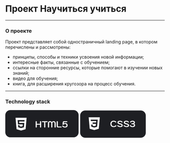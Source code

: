# Проект **Научиться учиться**
----
### О проекте
Проект представляет собой одностраничный landing page, в котором перечислены и рассмотрены:
- принципы, способы и техники усвоения новой информации;
- интересные факты, связанные с обучением;
- ссылки на сторонние ресурсы, которые помогают в изучении новых знаний;
- видео для обучения;
- книга, для расширения кругозора на процесс обучения.
---
### Technology stack
![HTML](https://github.com/kotevega/kotevega/blob/main/images/html5.svg) ![CSS](https://github.com/kotevega/kotevega/blob/main/images/css3.svg)

